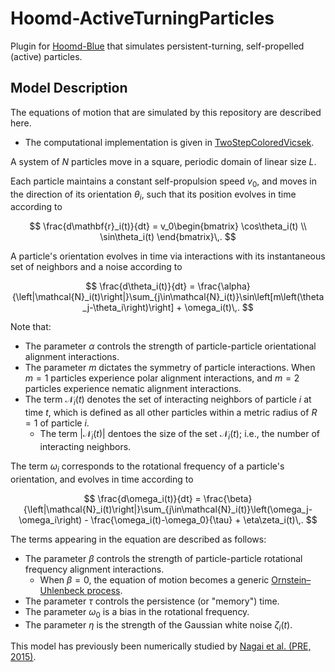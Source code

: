 # Hoomd-ActiveTurningParticles
Plugin for [Hoomd-Blue](https://glotzerlab.engin.umich.edu/hoomd-blue/) that simulates persistent-turning, self-propelled (active) particles.



## Model Description

The equations of motion that are simulated by this repository are described here.
- The computational implementation is given in [TwoStepColoredVicsek](https://github.com/crpackard/Hoomd-ActiveTurningParticles/tree/main/TwoStepColoredVicsek).

A system of $N$ particles move in a square, periodic domain of linear size $L$.

Each particle maintains a constant self-propulsion speed $v_0$, and moves in the direction of its orientation $\theta_i$, such that its position evolves in time according to

$$
\frac{d\mathbf{r}_i(t)}{dt} = v_0\begin{bmatrix} \cos\theta_i(t) \\ \sin\theta_i(t) \end{bmatrix}\,.
$$

A particle's orientation evolves in time via interactions with its instantaneous set of neighbors and a noise according to

$$
\frac{d\theta_i(t)}{dt} = \frac{\alpha}{\left|\mathcal{N}_i(t)\right|}\sum_{j\in\mathcal{N}_i(t)}\sin\left[m\left(\theta_j-\theta_i\right)\right] + \omega_i(t)\,.
$$

Note that:
- The parameter $\alpha$ controls the strength of particle-particle orientational alignment interactions.
- The parameter $m$ dictates the symmetry of particle interactions. When $m=1$ particles experience polar alignment interactions, and $m=2$ particles experience nematic alignment interactions.
- The term $\mathcal{N}_i(t)$ denotes the set of interacting neighbors of particle $i$ at time $t$, which is defined as all other particles within a metric radius of $R=1$ of particle $i$.
  - The term $\left|\mathcal{N}_i(t)\right|$ dentoes the size of the set $\mathcal{N}_i(t)$; i.e., the number of interacting neighbors.

The term $\omega_i$ corresponds to the rotational frequency of a particle's orientation, and evolves in time according to

$$
\frac{d\omega_i(t)}{dt} = \frac{\beta}{\left|\mathcal{N}_i(t)\right|}\sum_{j\in\mathcal{N}_i(t)}\left(\omega_j-\omega_i\right) - \frac{\omega_i(t)-\omega_0}{\tau} + \eta\zeta_i(t)\,.
$$

The terms appearing in the equation are described as follows:
- The parameter $\beta$ controls the strength of particle-particle rotational frequency alignment interactions.
  - When $\beta=0$, the equation of motion becomes a generic [Ornstein–Uhlenbeck process](https://en.wikipedia.org/wiki/Ornstein%E2%80%93Uhlenbeck_process).
- The parameter $\tau$ controls the persistence (or "memory") time.
- The parameter $\omega_0$ is a bias in the rotational frequency.
- The parameter $\eta$ is the strength of the Gaussian white noise $\zeta_i(t)$.

This model has previously been numerically studied by [Nagai et al. (PRE, 2015)](https://journals.aps.org/prl/abstract/10.1103/PhysRevLett.114.168001).
